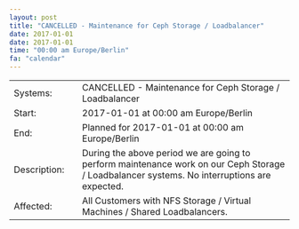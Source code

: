 ```yaml
---
layout: post
title: "CANCELLED - Maintenance for Ceph Storage / Loadbalancer"
date: 2017-01-01
date: 2017-01-01
time: "00:00 am Europe/Berlin"
fa: "calendar"
---
```


|                   |   |                                                                      |
|-------------------|---|----------------------------------------------------------------------|
| Systems:          |   | CANCELLED - Maintenance for Ceph Storage / Loadbalancer|
| Start:            |   | 2017-01-01 at 00:00 am Europe/Berlin |
| End:              |   | Planned for 2017-01-01 at 00:00 am  Europe/Berlin |
| Description:      |   | During the above period we are going to perform maintenance work on our Ceph Storage / Loadbalancer systems. No interruptions are expected. |
| Affected:         |   | All Customers with NFS Storage / Virtual Machines / Shared Loadbalancers. |